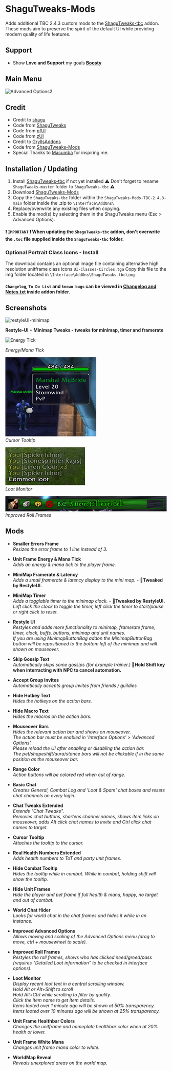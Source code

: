# ShaguTweaks-Mods
Adds additional TBC 2.4.3 custom mods to the [ShaguTweaks-tbc](https://shagu.org/ShaguTweaks/) addon.    
These mods aim to preserve the spirit of the default UI while providing modern quality of life features.


## Support
- Show **Love and Support** my goals **[Boosty](https://boosty.to/sattva108)**

## Main Menu

![Advanced Options2](https://user-images.githubusercontent.com/74269253/226331377-46a06503-c091-4b12-b3f8-ec93ae4d65e7.png)


## Credit
- Credit to [shagu](https://github.com/shagu)    
- Code from [ShaguTweaks](https://shagu.org/ShaguTweaks/)    
- Code from [pfUI](https://shagu.org/pfUI/)    
- Code from [zUI](https://github.com/Ko0z/zUI)
- Credit to [GryllsAddons](https://github.com/GryllsAddons)
- Code from [ShaguTweaks-Mods](https://github.com/GryllsAddons/ShaguTweaks-Mods) 
- Special Thanks to [Macumba](https://github.com/Macumbafeh/) for inspiring me.

## Installation / Updating

1. Install [ShaguTweaks-tbc](https://github.com/shagu/ShaguTweaks/archive/master.zip) if not yet installed :warning: Don't forget to rename `ShaguTweaks-master` folder to `ShaguTweaks-tbc` :warning:
1. Download [ShaguTweaks-Mods](https://github.com/Sattva-108/ShaguTweaks-Mods-TBC-2.4.3/archive/refs/heads/main.zip)
1. Copy the `ShaguTweaks-tbc` folder within the `ShaguTweaks-Mods-TBC-2.4.3-main` folder inside the .zip to `\Interface\AddOns\`  
2. Replace/overwrite any existing files when copying.
3. Enable the mod(s) by selecting them in the ShaguTweaks menu (Esc > Advanced Options).
#### :exclamation: `IMPORTANT` :exclamation: When updating the `ShaguTweaks-tbc` addon, don't overwrite the `.toc` file supplied inside the `ShaguTweaks-tbc` folder.

### Optional Portrait Class Icons - Install
The download contains an optional image file containing alternative high resolution unitframe class icons `UI-Classes-Circles.tga`
Copy this file to the img folder located in `\Interface\AddOns\ShaguTweaks-tbc\img`

#### `Changelog`, `To Do List` and `known bugs` can be viewed in [Changelog and Notes.txt](https://github.com/Sattva-108/ShaguTweaks-Mods-TBC-2.4.3/blob/main/ShaguTweaks-tbc/Changelog%20and%20Notes.txt) inside addon folder.

## Screenshots

![restyleUI-minimap](https://user-images.githubusercontent.com/74269253/231318857-9ab2540f-8fc9-4b5f-9efe-87c3302ac918.gif)

**Restyle-UI + Minimap Tweaks - tweaks for minimap, timer and framerate**

![Energy Tick](https://user-images.githubusercontent.com/74269253/226327312-f21577d1-2cce-4501-bf46-999d92fdf64c.png)

*Energy/Mana Tick*

![preview](https://raw.githubusercontent.com/GryllsAddons/AddonPreviews/main/ShaguTweaks-Mods/ST_TooltipCursor.png)  
*Cursor Tooltip*

![preview](https://raw.githubusercontent.com/GryllsAddons/AddonPreviews/main/ShaguTweaks-Mods/ST_LootMonitor3.png)  
*Loot Monitor*

![preview](https://raw.githubusercontent.com/GryllsAddons/AddonPreviews/main/ShaguTweaks-Mods/ST_Roll2.png)  
*Improved Roll Frames*

## Mods

- **Smaller Errors Frame**    
*Resizes the error frame to 1 line instead of 3.*

- **Unit Frame Energy & Mana Tick**    
*Adds an energy & mana tick to the player frame.*

- **MiniMap Framerate & Latency**    
*Adds a small framerate & latency display to the mini map.* - :speech_balloon:**Tweaked by RestyleUI.**

- **MiniMap Timer**    
*Adds a togglable timer to the minimap clock.* - :speech_balloon:**Tweaked by RestyleUI.** <br>
*Left click the clock to toggle the timer, left click the timer to start/pause or right click to reset.*

- **Restyle UI**    
*Restyles and adds more functionality to minimap, framerate frame, timer, clock, buffs, buttons, minimap and unit names.*    
*If you are using MinimapButtonBag addon the MinimapButtonBag button will be repositioned to the bottom left of the minimap and will shown on mouseover.*

- **Skip Gossip Text**    
*Automatically skips some gossips (for example trainer.)* :speech_balloon:**Hold Shift key when interracting with NPC to cancel automation.**

- **Accept Group Invites**    
*Automatically accepts group invites from friends / guildies*

- **Hide Hotkey Text**    
*Hides the hotkeys on the action bars.*

- **Hide Macro Text**    
*Hides the macros on the action bars.*

- **Mouseover Bars**    
*Hides the relevant action bar and shows on mouseover.*    
*The action bar must be enabled in 'Interface Options' > 'Advanced Options'.*    
*Please reload the UI after enabling or disabling the action bar.*    
*The pet/shapeshift/aura/stance bars will not be clickable if in the same position as the mouseover bar.*   

- **Range Color**    
*Action buttons will be colored red when out of range.*

- **Basic Chat**    
*Creates General, Combat Log and 'Loot & Spam' chat boxes and resets chat channels on every login.*

- **Chat Tweaks Extended**    
*Extends "Chat Tweaks".*    
*Removes chat buttons, shortens channel names, shows item links on mouseover, adds Alt click chat names to invite and Ctrl click chat names to target.*

- **Cursor Tooltip**    
*Attaches the tooltip to the cursor.*

- **Real Health Numbers Extended**    
*Adds health numbers to ToT and party unit frames.*

- **Hide Combat Tooltip**    
*Hides the tooltip while in combat. While in combat, holding shift will show the tooltip.*

- **Hide Unit Frames**    
*Hide the player and pet frame if full health & mana, happy, no target and out of combat.*

- **World Chat Hider**    
*Looks for world chat in the chat frames and hides it while in an instance.*

- **Improved Advanced Options**   
*Allows moving and scaling of the Advanced Options menu (drag to move, ctrl + mousewheel to scale).*

- **Improved Roll Frames**   
*Restyles the roll frames, shows who has clicked need/greed/pass (requires "Detailed Loot information" to be checked in interface options).*

- **Loot Monitor**    
*Display recent loot text in a central scrolling window.*    
*Hold Alt or Alt+Shift to scroll*    
*Hold Alt+Ctrl while scrolling to filter by quality.*    
*Click the item name to get item details.*    
*Items looted over 1 minute ago will be shown at 50% transparency.*    
*Items looted over 10 minutes ago will be shown at 25% transparency.*

- **Unit Frame Healthbar Colors**    
*Changes the unitframe and nameplate healthbar color when at 20% health or lower.*

- **Unit Frame White Mana**    
*Changes unit frame mana color to white.*

- **WorldMap Reveal**    
*Reveals unexplored areas on the world map.*    

